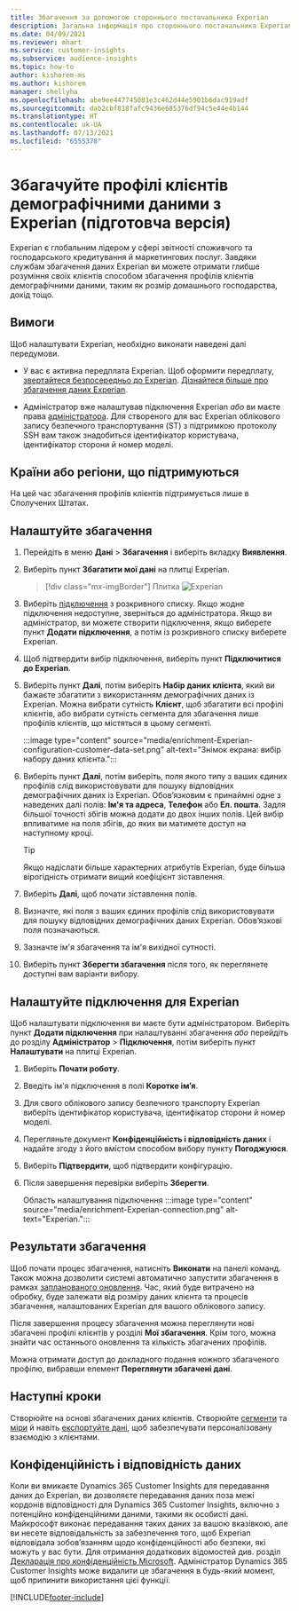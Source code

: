 ```yaml
---
title: Збагачення за допомогою стороннього постачальника Experian
description: Загальна інформація про стороннього постачальника Experian.
ms.date: 04/09/2021
ms.reviewer: mhart
ms.service: customer-insights
ms.subservice: audience-insights
ms.topic: how-to
author: kishorem-ms
ms.author: kishorem
manager: shellyha
ms.openlocfilehash: abe9ee447745081e3c462d44e5901b6dac919adf
ms.sourcegitcommit: dab2cbf818fafc9436e685376df94c5e44e4b144
ms.translationtype: HT
ms.contentlocale: uk-UA
ms.lasthandoff: 07/13/2021
ms.locfileid: "6555378"
---
```

# <a name="enrich-customer-profiles-with-demographics-from-experian-preview"></a>Збагачуйте профілі клієнтів демографічними даними з Experian (підготовча версія)

Experian є глобальним лідером у сфері звітності споживчого та господарського кредитування й маркетингових послуг. Завдяки службам збагачення даних Experian ви можете отримати глибше розуміння своїх клієнтів способом збагачення профілів клієнтів демографічними даними, таким як розмір домашнього господарства, дохід тощо.

## <a name="prerequisites"></a>Вимоги

Щоб налаштувати Experian, необхідно виконати наведені далі передумови.

- У вас є активна передплата Experian. Щоб оформити передплату, [звертайтеся безпосередньо до Experian](https://www.experian.com/marketing-services/contact). [Дізнайтеся більше про збагачення даних Experian](https://www.experian.com/marketing-services/microsoft?cmpid=ems_web_mci_cdppage).

- Адміністратор вже налаштував підключення Experian *або* ви маєте права [адміністратора](permissions.md#administrator). Для створеного для вас Experian облікового запису безпечного транспортування (ST) з підтримкою протоколу SSH вам також знадобиться ідентифікатор користувача, ідентифікатор сторони й номер моделі.

## <a name="supported-countriesregions"></a>Країни або регіони, що підтримуються

На цей час збагачення профілів клієнтів підтримується лише в Сполучених Штатах.

## <a name="configure-the-enrichment"></a>Налаштуйте збагачення

1. Перейдіть в меню **Дані** > **Збагачення** і виберіть вкладку **Виявлення**.

1. Виберіть пункт **Збагатити мої дані** на плитці Experian.

   > [!div class="mx-imgBorder"]
   > Плитка ![Experian](media/experian-tile.png "Плитка Experian")
   > 

1. Виберіть [підключення](connections.md) з розкривного списку. Якщо жодне підключення недоступне, зверніться до адміністратора. Якщо ви адміністратор, ви можете створити підключення, якщо виберете пункт **Додати підключення**, а потім із розкривного списку виберете Experian. 

1. Щоб підтвердити вибір підключення, виберіть пункт **Підключитися до Experian**.

1.  Виберіть пункт **Далі**, потім виберіть **Набір даних клієнта**, який ви бажаєте збагатити з використанням демографічних даних із Experian. Можна вибрати сутність **Клієнт**, щоб збагатити всі профілі клієнтів, або вибрати сутність сегмента для збагачення лише профілів клієнтів, що містяться в цьому сегменті.

    :::image type="content" source="media/enrichment-Experian-configuration-customer-data-set.png" alt-text="Знімок екрана: вибір набору даних клієнта.":::

1. Виберіть пункт **Далі**, потім виберіть, поля якого типу з ваших єдиних профілів слід використовувати для пошуку відповідних демографічних даних із Experian. Обов’язковим є принаймні одне з наведених далі полів: **Ім'я та адреса**, **Телефон** або **Ел. пошта**. Задля більшої точності збігів можна додати до двох інших полів. Цей вибір впливатиме на поля збігів, до яких ви матимете доступ на наступному кроці.

    > [!TIP]
    > Якщо надіслати більше характерних атрибутів Experian, буде більша вірогідність отримати вищий коефіцієнт зіставлення.

1. Виберіть **Далі**, щоб почати зіставлення полів.

1. Визначте, які поля з ваших єдиних профілів слід використовувати для пошуку відповідних демографічних даних Experian. Обов’язкові поля позначаються.

1. Зазначте ім'я збагачення та ім'я вихідної сутності.

1. Виберіть пункт **Зберегти збагачення** після того, як переглянете доступні вам варіанти вибору.

## <a name="configure-the-connection-for-experian"></a>Налаштуйте підключення для Experian 

Щоб налаштувати підключення ви маєте бути адміністратором. Виберіть пункт **Додати підключення** при налаштуванні збагачення *або* перейдіть до розділу **Адміністратор** > **Підключення**, потім виберіть пункт **Налаштувати** на плитці Experian.

1. Виберіть **Почати роботу**.

1. Введіть ім'я підключення в полі **Коротке ім’я**.

1. Для свого облікового запису безпечного транспорту Experian виберіть ідентифікатор користувача, ідентифікатор сторони й номер моделі.

1. Перегляньте документ **Конфіденційність і відповідність даних** і надайте згоду з його вмістом способом вибору пункту **Погоджуюся**.

1. Виберіть **Підтвердити**, щоб підтвердити конфігурацію.

1. Після завершення перевірки виберіть **Зберегти**.
   
   Область налаштування підключення :::image type="content" source="media/enrichment-Experian-connection.png" alt-text="Experian.":::

## <a name="enrichment-results"></a>Результати збагачення

Щоб почати процес збагачення, натисніть **Виконати** на панелі команд. Також можна дозволити системі автоматично запустити збагачення в рамках [запланованого оновлення](system.md#schedule-tab). Час, який буде витрачено на обробку, буде залежати від розміру даних клієнта та процесів збагачення, налаштованих Experian для вашого облікового запису.

Після завершення процесу збагачення можна переглянути нові збагачені профілі клієнтів у розділі **Мої збагачення**. Крім того, можна знайти час останнього оновлення та кількість збагачених профілів.

Можна отримати доступ до докладного подання кожного збагаченого профілю, вибравши елемент **Переглянути збагачені дані**.

## <a name="next-steps"></a>Наступні кроки

Створюйте на основі збагачених даних клієнтів. Створюйте [сегменти](segments.md) та [міри](measures.md) й навіть [експортуйте дані](export-destinations.md), щоб забезпечувати персоналізовану взаємодію з клієнтами.

## <a name="data-privacy-and-compliance"></a>Конфіденційність і відповідність даних

Коли ви вмикаєте Dynamics 365 Customer Insights для передавання даних до Experian, ви дозволяєте передавання даних поза межі кордонів відповідності для Dynamics 365 Customer Insights, включно з потенційно конфіденційними даними, такими як особисті дані. Майкрософт виконає передавання таких даних за вашою вказівкою, але ви несете відповідальність за забезпечення того, щоб Experian відповідала зобов’язанням щодо конфіденційності або безпеки, які можуть у вас бути. Для отримання додаткових відомостей див. розділ [Декларація про конфіденційність Microsoft](https://go.microsoft.com/fwlink/?linkid=396732).
Адміністратор Dynamics 365 Customer Insights може видалити це збагачення в будь-який момент, щоб припинити використання цієї функції.


[!INCLUDE[footer-include](../includes/footer-banner.md)]
